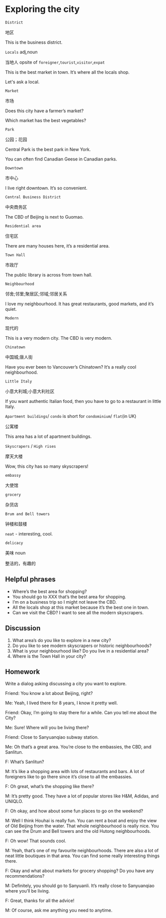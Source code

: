 # Exploring the city
`District`

地区

This is the business district.

`Locals` adj,noun

当地人 opsite of `foreigner`,`tourist`,`visitor`,`expat`

This is the best market in town. It’s where all the locals shop.

Let's ask a local.

`Market`

市场

Does this city have a farmer’s market?

Which market has the best vegetables?

`Park`

公园；花园

Central Park is the best park in New York.

You can often find Canadian Geese in Canadian parks.

`Downtown`

市中心

I live right downtown. It’s so convenient.

`Central Business District`

中央商务区

The CBD of Beijing is next to Guomao.

`Residential area`

住宅区

There are many houses here, it’s a residential area.

`Town Hall`

市政厅

The public library is across from town hall.

`Neighbourhood`

邻舍;邻里;聚居区;邻域;邻居关系

I love my neighbourhood. It has great restaurants, good markets, and it’s quiet.

`Modern`

现代的

This is a very modern city. The CBD is very modern.

`Chinatown`

中国城;唐人街

Have you ever been to Vancouver’s Chinatown? It’s a really cool neighbourhood.

`Little Italy`

小意大利城;小意大利社区

If you want authentic Italian food, then you have to go to a restaurant in little Italy.

`Apartment buildings`/ `condo` is short for `condominium`/ `flat`(in UK)

公寓楼

This area has a lot of apartment buildings.

`Skyscrapers` / `High rises`

摩天大楼

Wow, this city has so many skyscrapers! 

`embassy`

大使馆

`grocery`

杂货店

`Brum and Bell towers`

钟楼和鼓楼

`neat` - interesting, cool.

`delicacy`

美味 noun

整洁的，有趣的

## Helpful phrases
* Where’s the best area for shopping?
* You should go to XXX that’s the best area for shopping.
* I’m on a business trip so I might not leave the CBD.
* All the locals shop at this market because it’s the best one in town.
* Can we visit the CBD? I want to see all the modern skyscrapers.
## Discussion
1. What area’s do you like to explore in a new city?
2. Do you like to see modern skyscrapers or historic
neighbourhoods?
3. What is your neighbourhood like? Do you live in a
residential area?
4. Where is the Town Hall in your city? 
## Homework
Write a dialog asking discussing a city you want to explore.

Friend: You know a lot about Beijing, right?

Me: Yeah, I lived there for 8 years, I know it pretty well.

Friend: Okay, I’m going to stay there for a while. Can you tell me about the
City?

Me: Sure! Where will you be living there?

Friend: Close to Sanyuanqiao subway station.

Me: Oh that’s a great area. You’re close to the embassies, the CBD, and
Sanlitun.

F: What’s Sanlitun?

M: It’s like a shopping area with lots of restaurants and bars. A lot of foreigners
like to go there since it’s close to all the embassies.

F: Oh great, what’s the shopping like there?

M: It’s pretty good. They have a lot of popular stores like H&M, Adidas, and
UNIQLO.

F: Oh okay, and how about some fun places to go on the weekend?

M: Well I think Houhai is really fun. You can rent a boat and enjoy the view of
Old Beijing from the water. That whole neighbourhood is really nice. You can
see the Drum and Bell towers and the old Hutong neighbourhoods.

F: Oh wow! That sounds cool.

M: Yeah, that’s one of my favourite neighbourhoods. There are also a lot of
neat little boutiques in that area. You can find some really interesting things
there.

F: Okay and what about markets for grocery shopping? Do you have any
recommendations?

M: Definitely, you should go to Sanyuanli. It’s really close to Sanyuanqiao
where you’ll be living.

F: Great, thanks for all the advice!

M: Of course, ask me anything you need to anytime. 


